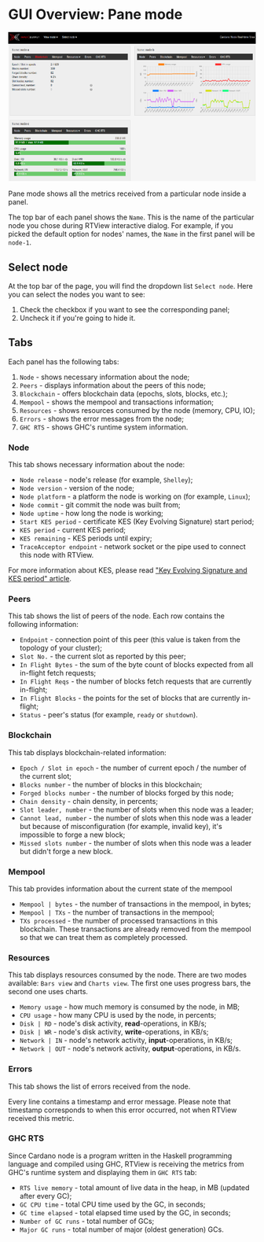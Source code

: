 # GUI Overview: Pane mode

![Pane mode](../images/screenshot-pane-mode.png)

Pane mode shows all the metrics received from a particular node inside a panel.

The top bar of each panel shows the `Name`. This is the name of the particular node you chose during RTView interactive dialog. For example, if you picked the default option for nodes' names, the `Name` in the first panel will be `node-1`.

## Select node

At the top bar of the page, you will find the dropdown list `Select node`. Here you can select the nodes you want to see:

1. Check the checkbox if you want to see the corresponding panel;
2. Uncheck it if you're going to hide it.

## Tabs

Each panel has the following tabs:

1. `Node` - shows necessary information about the node;
2. `Peers` - displays information about the peers of this node;
3. `Blockchain` - offers blockchain data (epochs, slots, blocks, etc.);
4. `Mempool` - shows the mempool and transactions information;
5. `Resources` - shows resources consumed by the node (memory, CPU, IO);
6. `Errors` - shows the error messages from the node;
7. `GHC RTS` - shows GHC's runtime system information.

### Node

This tab shows necessary information about the node:

* `Node release` - node's release (for example, `Shelley`);
* `Node version` - version of the node;
* `Node platform` - a platform the node is working on (for example, `Linux`);
* `Node commit` - git commit the node was built from;
* `Node uptime` - how long the node is working;
* `Start KES period` - certificate KES (Key Evolving Signature) start period;
* `KES period` - current KES period;
* `KES remaining` - KES periods until expiry;
* `TraceAcceptor endpoint` - network socket or the pipe used to connect this node with RTView.

For more information about KES, please read ["Key Evolving Signature and KES period" article](https://docs.cardano.org/projects/cardano-node/en/latest/stake-pool-operations/KES_period.html).

### Peers

This tab shows the list of peers of the node. Each row contains the following information:

* `Endpoint` - connection point of this peer (this value is taken from the topology of your cluster);
* `Slot No.` - the current slot as reported by this peer;
* `In Flight Bytes` - the sum of the byte count of blocks expected from all in-flight fetch requests;
* `In Flight Reqs` - the number of blocks fetch requests that are currently in-flight;
* `In Flight Blocks` - the points for the set of blocks that are currently in-flight;
* `Status` - peer's status (for example, `ready` or `shutdown`).

### Blockchain

This tab displays blockchain-related information:

* `Epoch / Slot in epoch` - the number of current epoch / the number of the current slot;
* `Blocks number` - the number of blocks in this blockchain;
* `Forged blocks number` - the number of blocks forged by this node;
* `Chain density` - chain density, in percents;
* `Slot leader, number` - the number of slots when this node was a leader;
* `Cannot lead, number` - the number of slots when this node was a leader but because of misconfiguration (for example, invalid key), it's impossible to forge a new block;
* `Missed slots number` - the number of slots when this node was a leader but didn't forge a new block.

### Mempool

This tab provides information about the current state of the mempool

* `Mempool | bytes` - the number of transactions in the mempool, in bytes;
* `Mempool | TXs` - the number of transactions in the mempool;
* `TXs processed` - the number of processed transactions in this blockchain. These transactions are already removed from the mempool so that we can treat them as completely processed.

### Resources

This tab displays resources consumed by the node. There are two modes available: `Bars view` and `Charts view`. The first one uses progress bars, the second one uses charts. 

* `Memory usage` - how much memory is consumed by the node, in MB;
* `CPU usage` - how many CPU is used by the node, in percents;
* `Disk | RD` - node's disk activity, **read**-operations, in KB/s;
* `Disk | WR` - node's disk activity, **write**-operations, in KB/s;
* `Network | IN` - node's network activity, **input**-operations, in KB/s;
* `Network | OUT` - node's network activity, **output**-operations, in KB/s.

### Errors

This tab shows the list of errors received from the node.

Every line contains a timestamp and error message. Please note that timestamp corresponds to when this error occurred, not when RTView received this metric.

### GHC RTS

Since Cardano node is a program written in the Haskell programming language and compiled using GHC, RTView is receiving the metrics from GHC's runtime system and displaying them in `GHC RTS` tab:

* `RTS live memory` - total amount of live data in the heap, in MB (updated after every GC);
* `GC CPU time` - total CPU time used by the GC, in seconds;
* `GC time elapsed` - total elapsed time used by the GC, in seconds;
* `Number of GC runs` - total number of GCs;
* `Major GC runs` - total number of major (oldest generation) GCs.
